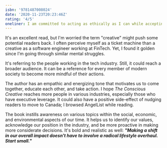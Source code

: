 ```yaml
---
isbn: '9781487008024'
date: '2020-11-23T20:23:46Z'
rating: '4/5'
oneliner: I am committed to acting as ethically as I can while accepting my compulsory participation in a problematic capitalist paradigm.
---
```


It's an excellent read, but I'm worried the term "creative" might push some potential readers back. I often perceive myself as a ticket machine than a creative as a software engineer working at FinTech. Yet, I found it golden since I'm going through similar mental struggles.

It's referring to the people working in the tech industry. Still, it could reach a broader audience. It can be a reference for every member of modern society to become more mindful of their actions.

The author has an empathic and energizing tone that motivates us to come together, educate each other, and take action. I hope _The Conscious Creative_ reaches more people in various industries, especially those who have executive leverage. It could also have a positive side-effect of nudging readers to move to Canada; I browsed AngelList while reading.

The book instills awareness on various topics within the social, economic, and environmental aspects of our time. It helps us to identify our values, acknowledge our position in the industry, and be more proactive in making more considerate decisions. It's bold and realistic as well: **_"Making a shift in our overall impact doesn't have to involve a radical lifestyle overhaul. Start small."_**
